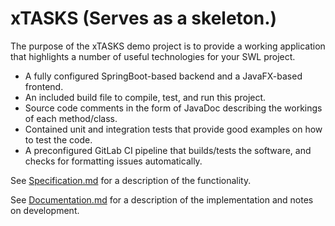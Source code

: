 # xTASKS (Serves as a skeleton.)

The purpose of the xTASKS demo project is to provide a working application that highlights a number of useful technologies for your SWL project.

* A fully configured SpringBoot-based backend and a JavaFX-based frontend. 
* An included build file to compile, test, and run this project.
* Source code comments in the form of JavaDoc describing the workings of each method/class. 
* Contained unit and integration tests that provide good examples on how to test the code.
* A preconfigured GitLab CI pipeline that builds/tests the software, and checks for formatting issues automatically.

See [Specification.md](doc/Specification.md) for a description of the functionality.

See [Documentation.md](doc/Documentation.md) for a description of the implementation and notes on development.